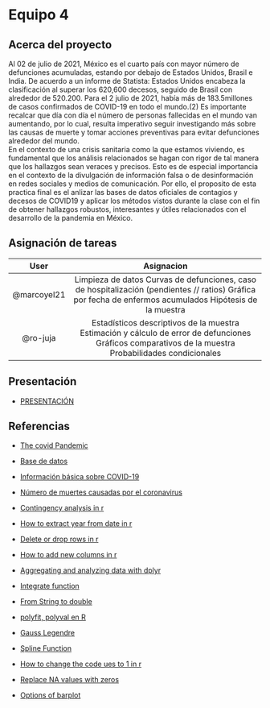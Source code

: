 <h1> Equipo 4</h1>

<h2> Acerca del proyecto </h2>

Al 02 de julio de 2021, México es el cuarto país con mayor número de defunciones acumuladas,
estando por debajo de Estados Unidos, Brasil e India. De acuerdo a un informe de Statista: Estados
Unidos encabeza la clasificación al superar los 620,600 decesos, seguido de Brasil con alrededor de
520.200. Para el 2 julio de 2021, había más de 183.5millones de casos confirmados de COVID-19
en todo el mundo.(2) Es importante recalcar que día con día el número de personas fallecidas en el
mundo van aumentando, por lo cual, resulta imperativo seguir investigando más sobre las causas
de muerte y tomar acciones preventivas para evitar defunciones alrededor del mundo.  
En el contexto de una crisis sanitaria como la que estamos viviendo, es fundamental que los análisis
relacionados se hagan con rigor de tal manera que los hallazgos sean veraces y precisos. Esto es de
especial importancia en el contexto de la divulgación de información falsa o de desinformación en
redes sociales y medios de comunicación. Por ello, el proposito de esta practica final es el anlizar
las bases de datos oficiales de contagios y decesos de COVID19 y aplicar los métodos vistos durante
la clase con el fin de obtener hallazgos robustos, interesantes y útiles relacionados con el desarrollo
de la pandemia en México.

<h2>Asignación de tareas</h2>

|     User    |                                                                           Asignacion                                                                           |
|:-----------:|:--------------------------------------------------------------------------------------------------------------------------------------------------------------:|
| @marcoyel21 | Limpieza de datos   Curvas de defunciones, caso de hospitalización (pendientes // ratios)   Gráfica por fecha de enfermos acumulados   Hipótesis de la muestra |
|   @ro-juja  |  Estadísticos descriptivos de la muestra   Estimación y cálculo de error de defunciones   Gráficos comparativos de la muestra   Probabilidades condicionales   |


<h2>Presentación</h2>

  - [PRESENTACIÓN](https://drive.google.com/file/d/1UK6nGuKFiVzAyPaCkHxRkrfwkJr3x7_7/view?usp=sharing)

<h2> Referencias</h2>

  - [The covid Pandemic](https://www.nytimes.com/news-event/coronavirus) 
  
  - [Base de datos](1.https://datos.cdmx.gob.mx/dataset/casos-asociados-a-covid-19/resource/9984f55f-d756-4f16-9a88-12b3f78820bf?view_id=25a63a7f-9768-4a9b-8456-3cf756192a40) 
  
  - [Información básica sobre COVID-19](https://www.who.int/es/emergencies/diseases/novel-coronavirus-2019/question-and-answers-hub/q-a-detail/coronavirus-disease-covid-19)
  
  - [Número de muertes causadas por el coronavirus](https://es.statista.com/estadisticas/1095779/numero-de-muertes-causadas-por-el-coronavirus-de-wuhan-por-pais/)
  
  - [Contingency analysis in r](https://www.datacamp.com/community/tutorials/contingency-analysis-r)  
  
  - [How to extract year from date in r](https://www.marsja.se/how-to-extract-year-from-date-in-r-with-examples/#How_do_I_get_the_year_from_a_date_in_R)  
  
  - [Delete or drop rows in r](https://www.datasciencemadesimple.com/delete-or-drop-rows-in-r-with-conditions-2/)  
  
  - [How to add new columns in r](https://stackoverflow.com/questions/19508256/how-to-add-new-column-to-an-dataframe-to-the-front-not-end)  
  
  - [Aggregating and analyzing data with dplyr](https://datacarpentry.org/R-genomics/04-dplyr.html)  
  
  - [Integrate function](https://www.rdocumentation.org/packages/stats/versions/3.6.2/topics/integrate)
  
  - [From String to double](https://stackoverflow.com/questions/26734913/r-converting-from-string-to-double) 
   
  - [polyfit, polyval en R](https://www.youtube.com/watch?v=ZQJO8mlhj7A)  
  
  - [Gauss Legendre](https://www.rdocumentation.org/packages/pracma/versions/1.9.9/topics/gaussLegendre)  
  
  - [Spline Function](https://astrostatistics.psu.edu/su07/R/html/stats/html/splinefun.html)  
  
  - [How to change the code ues to 1 in r](https://www.tutorialspoint.com/how-to-change-the-code-yes-to-1-in-an-r-data-frame-column)  
  
  - [Replace NA values with zeros](https://stackoverflow.com/questions/8161836/how-do-i-replace-na-values-with-zeros-in-an-r-dataframe)  
  
  - [Options of barplot](https://www.r-graph-gallery.com/209-the-options-of-barplot.html#color)
  

